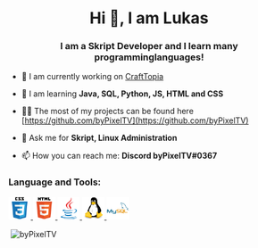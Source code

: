 <h1 align="center">Hi 👋, I am Lukas</h1>
<h3 align="center">I am a Skript Developer and I learn many programminglanguages!</h3>

- 🔭 I am currently working on [CraftTopia](https://dsc.gg/crafttopia) 

- 🌱 I am learning **Java, SQL, Python, JS, HTML and CSS**

- 👨‍💻 The most of my projects can be found here [https://github.com/byPixelTV](https://github.com/byPixelTV)

- 💬 Ask me for **Skript, Linux Administration**

- 📫 How you can reach me: **Discord byPixelTV#0367**

<h3 align="left">Language and Tools:</h3>
<p align="left"> <a href="https://www.w3schools.com/css/" target="_blank"> <img src="https://raw.githubusercontent.com/devicons/devicon/master/icons/css3/css3-original-wordmark.svg" alt="css3" width="40" height="40"/> </a> <a href="https://www.w3.org/html/" target="_blank"> <img src="https://raw.githubusercontent.com/devicons/devicon/master/icons/html5/html5-original-wordmark.svg" alt="html5" width="40" height="40"/> </a> <a href="https://www.java.com" target="_blank"> <img src="https://raw.githubusercontent.com/devicons/devicon/master/icons/java/java-original.svg" alt="java" width="40" height="40"/> </a> <a href="https://www.linux.org/" target="_blank"> <img src="https://raw.githubusercontent.com/devicons/devicon/master/icons/linux/linux-original.svg" alt="linux" width="40" height="40"/> </a> <a href="https://www.mysql.com/" target="_blank"> <img src="https://raw.githubusercontent.com/devicons/devicon/master/icons/mysql/mysql-original-wordmark.svg" alt="mysql" width="40" height="40"/> </a>


<p>&nbsp;<img align="center" src="https://github-readme-stats.vercel.app/api?username=byPixelTV&show_icons=true&locale=en" alt="byPixelTV" /></p>
